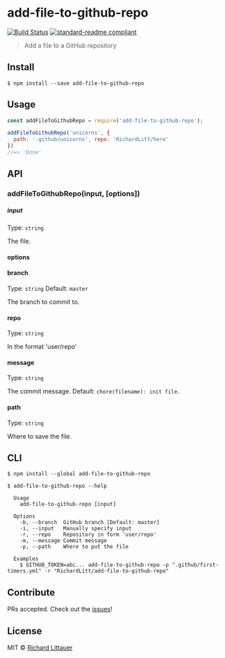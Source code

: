 # add-file-to-github-repo

[![Build Status](https://travis-ci.org/RichardLitt/add-file-to-github-repo.svg?branch=master)](https://travis-ci.org/RichardLitt/add-file-to-github-repo)
[![standard-readme compliant](https://img.shields.io/badge/standard--readme-OK-green.svg?style=flat-square)](https://github.com/RichardLitt/standard-readme)

> Add a file to a GitHub repository

## Install

```
$ npm install --save add-file-to-github-repo
```

## Usage

```js
const addFileToGithubRepo = require('add-file-to-github-repo');

addFileToGithubRepo('unicorns', {
  path: '.github/unicorns', repo: 'RichardLitt/here'
})
//=> 'Done'
```

## API

### addFileToGithubRepo(input, [options])

##### input

Type: `string`

The file.

#### options

#### branch

Type: `string`
Default: `master`

The branch to commit to.

#### repo

Type: `string`

In the format 'user/repo'

#### message

Type: `string`

The commit message. Default: `chore(filename): init file.`

#### path

Type: `string`

Where to save the file.


## CLI

```
$ npm install --global add-file-to-github-repo
```

```
$ add-file-to-github-repo --help

  Usage
    add-file-to-github-repo [input]

  Options
    -b, --branch  GitHub branch [Default: master]
    -i, --input   Manually specify input
    -r, --repo    Repository in form 'user/repo'
    -m, --message Commit message
    -p, --path    Where to put the file

  Examples
    $ GITHUB_TOKEN=abc... add-file-to-github-repo -p ".github/first-timers.yml" -r "RichardLitt/add-file-to-github-repo"
```

## Contribute

PRs accepted. Check out the [issues](https://github.com/RichardLitt/add-file-to-github-repo/issues)!

## License

MIT © [Richard Littauer](https://burntfen.com)

